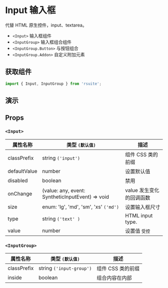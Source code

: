 # Input 输入框

代替 HTML 原生控件，input、textarea。

* `<Input>` 输入框组件
* `<InputGroup>` 输入框组合组件
* `<InputGroup.Button>` 与按钮组合
* `<InputGroup.Addon>` 自定义附加元素

## 获取组件

```js
import { Input, InputGroup } from 'rsuite';
```

## 演示

<!--{demo}-->

## Props

### `<Input>`

| 属性名称     | 类型 `(默认值)`                                                    | 描述                     |
| ------------ | ------------------------------------------------------------------ | ------------------------ |
| classPrefix  | string `('input')`                                                 | 组件 CSS 类的前缀        |
| defaultValue | number                                                             | 设置默认值               |
| disabled     | boolean                                                            | 禁用                     |
| onChange     | (value: any, event: SyntheticInputEvent<HTMLInputElement>) => void | value 发生变化的回调函数 |
| size         | enum: 'lg', 'md', 'sm', 'xs' `('md')`                              | 设置输入框尺寸           |
| type         | string `('text' )`                                                 | HTML input type.         |
| value        | number                                                             | 设置值 `受控`            |

### `<InputGroup>`

| 属性名称    | 类型 `(默认值)`          | 描述              |
| ----------- | ------------------------ | ----------------- |
| classPrefix | string `('input-group')` | 组件 CSS 类的前缀 |
| inside      | boolean                  | 组合内容在内部    |
